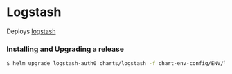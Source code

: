 # Logstash

Deploys [logstash](https://www.elastic.co/products/logstash)


### Installing and Upgrading a release

``` bash
$ helm upgrade logstash-auth0 charts/logstash -f chart-env-config/ENV/logstash.yaml --namespace=default --install
```

